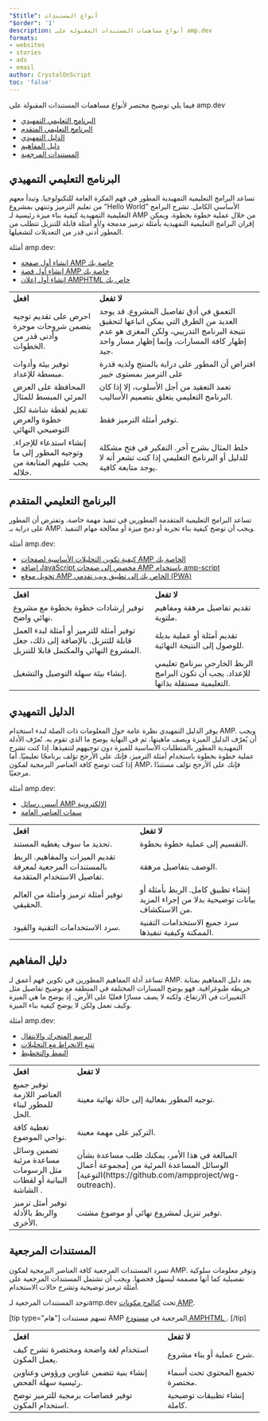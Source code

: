 ```yaml
---
"$title": أنواع المستندات
"$order": '1'
description: أنواع مساهمات المستندات المقبولة على amp.dev
formats:
- websites
- stories
- ads
- email
author: CrystalOnScript
toc: 'false'
---
```


فيما يلي توضيح مختصر لأنواع مساهمات المستندات المقبولة على amp.dev

- [البرنامج التعليمي التمهيدي](documentation-types.md?format=websites#introductory-tutorial)
- [البرنامج التعليمي المتقدم](documentation-types.md?format=websites#advanced-tutorial)
- [الدليل التمهيدي](documentation-types.md?format=websites#introductory-guide)
- [دليل المفاهيم](documentation-types.md?format=websites#concept-guide)
- [المستندات المرجعية](documentation-types.md?format=websites#reference-documentation)

## البرنامج التعليمي التمهيدي <a name="introductory-tutorial"></a>

تساعد البرامج التعليمية التمهيدية المطور في فهم الفكرة العامة للتكنولوجيا. وتبدأ معهم من تعليم الترميز وتنتهي بمشروع "Hello World” الأساسي الكامل. تشرح البرامج التعليمية التمهيدية كيفية بناء ميزة رئيسية لـ AMP من خلال عملية خطوة بخطوة. ويمكن إقران البرامج التعليمية التمهيدية بأمثلة ترميز مدمجة و/أو أمثلة قابلة للتنزيل تتطلب من المطور أدنى قدر من التعديلات لتشغيلها.

أمثلة amp.dev:

- [إنشاء أول صفحة AMP خاصة بك](../../../../documentation/guides-and-tutorials/start/create/index.md?format=websites)
- [إنشاء أول قصة AMP خاصة بك](../../../../documentation/guides-and-tutorials/start/visual_story/index.md?format=stories)
- [إنشاء أول إعلان AMPHTML خاص بك](../../../../documentation/guides-and-tutorials/start/create_amphtml_ad/index.md?format=ads)

<table>
  <tr>
   <td>
<strong>افعل</strong>
   </td>
   <td>
<strong>لا تفعل</strong>
   </td>
  </tr>
  <tr>
   <td>احرص على تقديم توجيه يتضمن شروحات موجزة وأدنى قدر من الخطوات.</td>
   <td>التعمق في أدق تفاصيل المشروع. قد يوجد العديد من الطرق التي يمكن اتباعها لتحقيق نتيجة البرنامج التدريبي، ولكن المغزى هو عدم إظهار كافة المسارات، وإنما إظهار مسار واحد جيد.</td>
  </tr>
  <tr>
   <td>توفير بيئة وأدوات مبسطة للإعداد.</td>
   <td>افتراض أن المطور على دراية بالمنتج ولديه قدرة على الترميز بمستوى خبير</td>
  </tr>
  <tr>
   <td>المحافظة على العرض المرئي المبسط للمثال</td>
   <td>تعمد التعقيد من أجل الأسلوب، إلا إذا كان البرنامج التعليمي يتعلق بتصميم الأساليب.</td>
  </tr>
  <tr>
   <td>تقديم لقطة شاشة لكل خطوة والعرض التوضيحي النهائي</td>
   <td>توفير أمثلة الترميز فقط.</td>
  </tr>
  <tr>
   <td>إنشاء استدعاء للإجراء. وتوجيه المطور إلى ما يجب عليهم المتابعة من خلاله.</td>
   <td>خلط المثال بشرح آخر. التفكير في فتح مشكلة للدليل أو البرنامج التعليمي إذا كنت تشعر أنه لا يوجد متابعة كافية.</td>
  </tr>
</table>

## البرنامج التعليمي المتقدم<a name="advanced-tutorial" href="documentation-types.md?format=websites#advanced-tutorial"></a>

تساعد البرامج التعليمية المتقدمة المطورين في تنفيذ مهمة خاصة. وتفترض أن المطور على دراية بـ AMP. ويجب أن توضح كيفية بناء تجربة أو دمج ميزة أو معالجة مهام التنفيذ.

أمثلة amp.dev:

- [كيفية تكوين التحليلات الأساسية لصفحات AMP الخاصة بك](../../../../documentation/guides-and-tutorials/optimize-measure/tracking-engagement.md?format=websites)
- [إضافة JavaScript مخصص إلى صفحات AMP باستخدام amp-script](../../../../documentation/guides-and-tutorials/develop/custom-javascript-tutorial.md?format=websites)
- [تحويل موقع AMP الخاص بك إلى تطبيق ويب تقدمي (PWA)](../../../../documentation/guides-and-tutorials/optimize-measure/amp_to_pwa.md?format=websites)

<table>
  <tr>
   <td>
<strong>افعل</strong>
   </td>
   <td>
<strong>لا تفعل</strong>
   </td>
  </tr>
  <tr>
   <td>توفير إرشادات خطوة بخطوة مع مشروع نهائي واضح.</td>
   <td>تقديم تفاصيل مرهقة ومفاهيم ملتوية.</td>
  </tr>
  <tr>
   <td>توفير أمثلة للترميز أو أمثلة لبدء العمل قابلة للتنزيل. بالإضافة إلى ذلك، جعل المشروع النهائي والمكتمل قابلا للتنزيل.</td>
   <td>تقديم أمثلة أو عملية بديلة للوصول إلى النتيجة النهائية.</td>
  </tr>
  <tr>
   <td>إنشاء بيئة سهلة التوصيل والتشغيل.</td>
   <td>الربط الخارجي ببرنامج تعليمي للإعداد. يجب أن تكون البرامج التعليمية مستقلة بذاتها.</td>
  </tr>
</table>

## الدليل التمهيدي <a name="introductory-guide"></a>

يوفر الدليل التمهيدي نظرة عامة حول المعلومات ذات الصلة لبدء استخدام AMP. ويجب أن يُعرّف الدليل الميزة ويصف ماهيتها، ثم في النهاية يوضح ما الذي تقوم به. تُعرّف الأدلة التمهيدية المطور بالمتطلبات الأساسية للميزة دون توجيههم لتنفيذها. إذا كنت تشرح عملية خطوة بخطوة باستخدام أمثلة الترميز، فإنك على الأرجح تؤلف برنامجًا تعليميًا. أما إذا كنت توضح كافة العناصر البرمجية لمكون AMP، فإنك على الأرجح تؤلف مستندًا مرجعيًا.

أمثلة amp.dev:

- [أسس رسائل AMP الإلكترونية](../../../../documentation/guides-and-tutorials/learn/email_fundamentals.md?format=email)
- [سمات العناصر العامة](../../../../documentation/guides-and-tutorials/learn/common_attributes.md?format=websites)

<table>
  <tr>
   <td>
<strong>افعل</strong>
   </td>
   <td>
<strong>لا تفعل</strong>
   </td>
  </tr>
  <tr>
   <td>تحديد ما سوف يغطيه المستند.</td>
   <td>التقسيم إلى عملية خطوة بخطوة.</td>
  </tr>
  <tr>
   <td>تقديم الميزات والمفاهيم. الربط بالمستندات المرجعية لمعرفة تفاصيل الاستخدام المتقدمة.</td>
   <td>الوصف بتفاصيل مرهقة.</td>
  </tr>
  <tr>
   <td>توفير أمثلة ترميز وأمثلة من العالم الحقيقي.</td>
   <td>إنشاء تطبيق كامل. الربط بأمثلة أو بيانات توضيحية بدلا من إجراء المزيد من الاستكشاف.</td>
  </tr>
  <tr>
   <td>سرد الاستخدامات التقنية والقيود.</td>
   <td>سرد جميع الاستخدامات التقنية الممكنة وكيفية تنفيذها.</td>
  </tr>
</table>

## دليل المفاهيم <a name="concept-guide"></a>

تساعد أدلة المفاهيم المطورين في تكوين فهم أعمق لـ AMP. يعد دليل المفاهيم بمثابة خريطة طبوغرافية. فهو يوضح المسارات المختلفة في المنطقة مع توضيح تفاصيل مثل التغييرات في الارتفاع، ولكنه لا يصف مسارًا فعليًا على الأرض. إذ يوضح ما هي الميزة وكيف تعمل ولكن لا يوضح كيفية بناء الميزة.

أمثلة amp.dev:

- [الرسم المتحرك والانتقال](../../../../documentation/guides-and-tutorials/develop/animations/triggering_css_animations.md?format=websites)
- [تتبع الانخراط مع التحليلات](../../../../documentation/guides-and-tutorials/optimize-measure/configure-analytics/index.md?format=websites)
- [النمط والتخطيط](../../../../documentation/guides-and-tutorials/develop/style_and_layout/index.md?format=websites)

<table>
  <tr>
   <td>
<strong>افعل</strong>
   </td>
   <td>
<strong>لا تفعل</strong>
   </td>
  </tr>
  <tr>
   <td>توفير جميع العناصر اللازمة للمطور لبناء الحل.</td>
   <td>توجيه المطور بفعالية إلى حالة نهائية معينة.</td>
  </tr>
  <tr>
   <td>تغطية كافة نواحي الموضوع.</td>
   <td>التركيز على مهمة معينة.</td>
  </tr>
  <tr>
   <td>تضمين وسائل مساعدة مرئية مثل الرسومات البيانية أو لقطات الشاشة .</td>
   <td>المبالغة في هذا الأمر، يمكنك طلب مساعدة بشأن الوسائل المساعدة المرئية من [مجموعة أعمال التوعية](https://github.com/ampproject/wg-outreach).</td>
  </tr>
  <tr>
   <td>توفير أمثل ترميز والربط بالأدلة الأخرى.</td>
   <td>توفير تنزيل لمشروع نهائي أو موضوع مشتت.</td>
  </tr>
</table>

## المستندات المرجعية <a name="reference-documentation"></a>

تسرد المستندات المرجعية كافة العناصر البرمجية لمكون AMP. وتوفر معلومات سلوكية تفصيلية كما أنها مصممة ليسهل فحصها. ويجب أن تشتمل المستندات المرجعية على أمثلة ترميز توضيحية وتشرح حالات الاستخدام.

توجد المستندات المرجعية لـamp.dev تحت [كتالوج مكونات AMP](../../../../documentation/components/index.html?format=websites).

[tip type="هام"] تسهم مستندات AMP المرجعية في [مستودع AMPHTML ](https://github.com/ampproject/amphtml). [/tip]

<table>
  <tr>
   <td>
<strong>افعل</strong>
   </td>
   <td>
<strong>لا تفعل</strong>
   </td>
  </tr>
  <tr>
   <td>استخدام لغة واضحة ومختصرة تشرح كيف يعمل المكون.</td>
   <td>شرح عملية أو بناء مشروع.</td>
  </tr>
  <tr>
   <td>إنشاء بنية تتضمن عناوين ورؤوس وعناوين رئيسية سهلة الفحص.</td>
   <td>تجميع المحتوى تحت أسماء مختصرة.</td>
  </tr>
  <tr>
   <td>توفير قصاصات برمجية للترميز توضح استخدام المكون.</td>
   <td>إنشاء تطبيقات توضيحية كاملة.</td>
  </tr>
</table>
